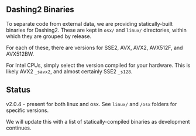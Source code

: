 ## Dashing2 Binaries

To separate code from external data, we are providing statically-built binaries for Dashing2.
These are kept in `osx/` and `linux/` directories, within which they are grouped by release.

For each of these, there are versions for SSE2, AVX, AVX2, AVX512F, and AVX512BW.

For Intel CPUs, simply select the version compiled for your hardware.
This is likely AVX2 `_savx2`, and almost certainly SSE2 `_s128`.

## Status

v2.0.4 - present for both linux and osx. See `linux/` and `/osx` folders for specific versions.

We will update this with a list of statically-compiled binaries as development continues.
